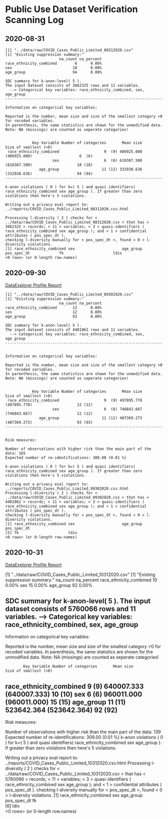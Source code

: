 # Public Use Dataset Verification Scanning Log

## 2020-08-31

```
[1] "../data/raw/COVID_Cases_Public_Limited_08312020.csv"
[1] "Existing suppression summary:"
                        na_count na_percent
race_ethnicity_combined        6      0.00%
sex                           18      0.00%
age_group                     94      0.00%

SDC summary for k-anon-level( 5 ).
The input dataset consists of 3662325 rows and 11 variables.
  --> Categorical key variables: race_ethnicity_combined, sex, age_group
----------------------------------------------------------------------

Information on categorical key variables:

Reported is the number, mean size and size of the smallest category >0 for recoded variables.
In parenthesis, the same statistics are shown for the unmodified data.
Note: NA (missings) are counted as seperate categories!


            Key Variable Number of categories       Mean size              Size of smallest (>0)     
 race_ethnicity_combined                    9  (9) 406925.000 (406925.000)                     6  (6)
                     sex                    6  (6) 610387.500 (610387.500)                    18 (18)
               age_group                   11 (11) 332938.636 (332938.636)                    94 (94)
----------------------------------------------------------------------

k-anon violations ( 0 ) for k=( 5 ) and quasi identifiers( race_ethnicity_combined sex age_group ). If greater than zero violations then here's 5 violations.

Writing out a privacy eval report to: ../reports/COVID_Cases_Public_Limited_08312020.csv.html 

Processing l-diversity ( 2 ) checks for < ../data/raw/COVID_Cases_Public_Limited_08312020.csv > that has < 3662325 > records; < 11 > variables; < 3 > quasi-identifiers ( race_ethnicity_combined sex age_group ); and < 1 > confidential attributes ( pos_spec_dt ).
checking l-diversity manually for < pos_spec_dt >, found < 0 > l-diversity violations.
[1] race_ethnicity_combined sex                     age_group               pos_spec_dt             fk                      ldiv                   
<0 rows> (or 0-length row.names)
```

## 2020-09-30

[DataExplorer Profile Report](../reports/COVID_Cases_Public_Limited_09302020_profile.html)

```
[1] "../data/raw/COVID_Cases_Public_Limited_09302020.csv"
[1] "Existing suppression summary:"
                        na_count na_percent
race_ethnicity_combined       12      0.00%
sex                           12      0.00%
age_group                     93      0.00%

SDC summary for k-anon-level( 5 ).
The input dataset consists of 4481062 rows and 11 variables.
  --> Categorical key variables: race_ethnicity_combined, sex, age_group
----------------------------------------------------------------------


Information on categorical key variables:

Reported is the number, mean size and size of the smallest category >0 for recoded variables.
In parenthesis, the same statistics are shown for the unmodified data.
Note: NA (missings) are counted as seperate categories!


            Key Variable Number of categories       Mean size              Size of smallest (>0)     
 race_ethnicity_combined                    9  (9) 497895.778 (497895.778)                    12 (12)
                     sex                    6  (6) 746843.667 (746843.667)                    12 (12)
               age_group                   11 (11) 407369.273 (407369.273)                    93 (93)
----------------------------------------------------------------------


Risk measures:

Number of observations with higher risk than the main part of the data: 165
Expected number of re-identifications: 300.00 (0.01 %)

k-anon violations ( 0 ) for k=( 5 ) and quasi identifiers( race_ethnicity_combined sex age_group ). If greater than zero violations then here's 5 violations.

Writing out a privacy eval report to: ../reports/COVID_Cases_Public_Limited_09302020.csv.html 
Processing l-diversity ( 2 ) checks for < ../data/raw/COVID_Cases_Public_Limited_09302020.csv > that has < 4481062 > records; < 11 > variables; < 3 > quasi-identifiers ( race_ethnicity_combined sex age_group ); and < 1 > confidential attributes ( pos_spec_dt ).
checking l-diversity manually for < pos_spec_dt >, found < 0 > l-diversity violations.
[1] race_ethnicity_combined sex                     age_group               pos_spec_dt            
[5] fk                      ldiv                   
<0 rows> (or 0-length row.names)
```
## 2020-10-31

[DataExplorer Profile Report](../reports/COVID_Cases_Public_Limited_10312020_profile.html)

[1] "../data/raw/COVID_Cases_Public_Limited_10312020.csv"
[1] "Existing suppression summary:"
                        na_count na_percent
race_ethnicity_combined       10      0.00%
sex                           15      0.00%
age_group                     92      0.00%

SDC summary for k-anon-level( 5 ).
The input dataset consists of 5760066 rows and 11 variables.
  --> Categorical key variables: race_ethnicity_combined, sex, age_group
----------------------------------------------------------------------


Information on categorical key variables:

Reported is the number, mean size and size of the smallest category >0 for recoded variables.
In parenthesis, the same statistics are shown for the unmodified data.
Note: NA (missings) are counted as seperate categories!


            Key Variable Number of categories       Mean size              Size of smallest (>0)     
 race_ethnicity_combined                    9  (9) 640007.333 (640007.333)                    10 (10)
                     sex                    6  (6) 960011.000 (960011.000)                    15 (15)
               age_group                   11 (11) 523642.364 (523642.364)                    92 (92)
----------------------------------------------------------------------


Risk measures:

Number of observations with higher risk than the main part of the data: 139
Expected number of re-identifications: 309.00 (0.01 %)
k-anon violations ( 0 ) for k=( 5 ) and quasi identifiers( race_ethnicity_combined sex age_group ). If greater than zero violations then here's 5 violations.

Writing out a privacy eval report to: ../reports/COVID_Cases_Public_Limited_10312020.csv.html
Processing l-diversity ( 2 ) checks for < ../data/raw/COVID_Cases_Public_Limited_10312020.csv > that has < 5760066 > records; < 11 > variables; < 3 > quasi-identifiers ( race_ethnicity_combined sex age_group ); and < 1 > confidential attributes ( pos_spec_dt ).
checking l-diversity manually for < pos_spec_dt >, found < 0 > l-diversity violations.
[1] race_ethnicity_combined sex                     age_group               pos_spec_dt             fk                     
[6] ldiv                   
<0 rows> (or 0-length row.names)